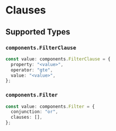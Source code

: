 # Clauses


## Supported Types

### `components.FilterClause`

```typescript
const value: components.FilterClause = {
  property: "<value>",
  operator: "gte",
  value: "<value>",
};
```

### `components.Filter`

```typescript
const value: components.Filter = {
  conjunction: "or",
  clauses: [],
};
```

